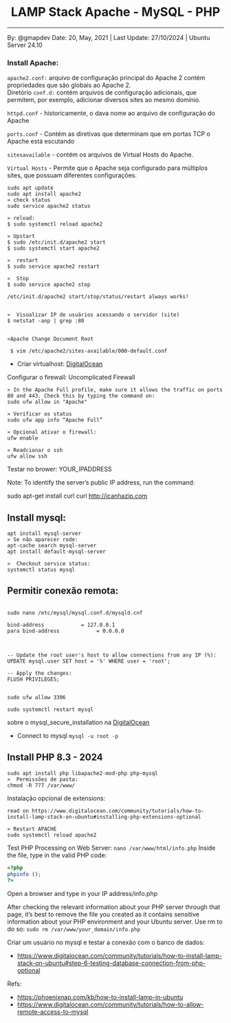<h1 align=center>LAMP Stack Apache - MySQL - PHP</h1>

<hr>

By: @gmapdev  Date: 20, May, 2021 | Last Update: 27/10/2024  |  Ubuntu Server 24.10


### Install Apache:

`apache2.conf:` arquivo de configuração principal do Apache 2 contém propriedades que são globais ao Apache 2.  
Diretório `conf.d:` contém arquivos de configuração adicionais, que permitem, por exemplo, adicionar diversos sites ao mesmo domínio.

`httpd.conf` -  historicamente, o dava nome ao arquivo de configuração do Apache

`ports.conf` - Contém as diretivas que determinam que em portas TCP o Apache está escutando

`sitesavailable` - contém os arquivos de Virtual Hosts do Apache.

`Virtual Hosts` - Permite que o Apache seja configurado para múltiplos sites, que possuam diferentes configurações.


```shell
sudo apt update
sudo apt install apache2
» check status
sudo service apache2 status
```

```shell
» reload:
$ sudo systemctl reload apache2

» Upstart
$ sudo /etc/init.d/apache2 start
$ sudo systemctl start apache2

»  restart
$ sudo service apache2 restart

»  Stop
$ sudo service apache2 stop

/etc/init.d/apache2 start/stop/status/restart always works!


»  Visualizar IP de usuários acessando o servidor (site)
$ netstat -anp | grep :80


»Apache Change Document Root

 $ vim /etc/apache2/sites-available/000-default.conf
```

- Criar virtualhost: [DigitalOcean](https://www.digitalocean.com/community/tutorials/how-to-install-lamp-stack-on-ubuntu#step-4-creating-a-virtual-host-for-your-website)


Configurar o firewall: Uncomplicated Firewall

```shell
» In the Apache Full profile, make sure it allows the traffic on ports 80 and 443. Check this by typing the command on:
sudo ufw allow in "Apache"
 
» Verificar os status
sudo ufw app info “Apache Full”

» Opcional ativar o firewall:
ufw enable

» Readcionar o ssh
ufw allow ssh
```

Testar no brower: YOUR_IPADDRESS


Note: To identify the server’s public IP address, run the command:

sudo apt-get install curl
curl http://icanhazip.com


## Install mysql:

```shell
apt install mysql-server
» Se não aparecer rode:  
apt-cache search mysql-server
apt install default-mysql-server

»  Checkout service status: 
systemctl status mysql
```

## Permitir conexão remota:

```shell

sudo nano /etc/mysql/mysql.conf.d/mysqld.cnf

bind-address            = 127.0.0.1
para bind-address            = 0.0.0.0



-- Update the root user's host to allow connections from any IP (%):
UPDATE mysql.user SET host = '%' WHERE user = 'root';

-- Apply the changes:
FLUSH PRIVILEGES;


sudo ufw allow 3306

sudo systemctl restart mysql
```

sobre o mysql_secure_installation na  [DigitalOcean](https://www.digitalocean.com/community/tutorials/how-to-install-lamp-stack-on-ubuntu#step-2-installing-mysql)

- Connect to mysql
`mysql -u root -p` 

## Install PHP 8.3 - 2024

```shell
sudo apt install php libapache2-mod-php php-mysql
»  Permissões de pasta:
chmod -R 777 /var/www/
```

Instalação opcional de extensions:

```shell
read on https://www.digitalocean.com/community/tutorials/how-to-install-lamp-stack-on-ubuntu#installing-php-extensions-optional

» Restart APACHE
sudo systemctl reload apache2
```

Test PHP Processing on Web Server: `nano /var/www/html/info.php`
Inside the file, type in the valid PHP code:

```php
<?php
phpinfo ();
?>
```

Open a browser and type in your IP address/info.php


After checking the relevant information about your PHP server through that page, it’s best to remove the file you created as it contains sensitive information about your PHP environment and your Ubuntu server. Use rm to do so:
`sudo rm /var/www/your_domain/info.php`


Criar um usuário no mysql e testar a conexão com o banco de dados: 
 - https://www.digitalocean.com/community/tutorials/how-to-install-lamp-stack-on-ubuntu#step-6-testing-database-connection-from-php-optional



Refs: 
- https://phoenixnap.com/kb/how-to-install-lamp-in-ubuntu
- https://www.digitalocean.com/community/tutorials/how-to-allow-remote-access-to-mysql


